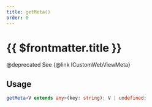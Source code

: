 ```yaml
---
title: getMeta()
order: 0
---
```


# {{ $frontmatter.title }}

@deprecated See {@link ICustomWebViewMeta} 

## Usage

```ts
getMeta<V extends any>(key: string): V | undefined;
```
